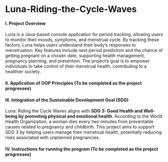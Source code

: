 # Luna-Riding-the-Cycle-Waves

#### I. Project Overview
Luna is a Java-based console application for period tracking, allowing users to monitor their moods, symptoms, and menstrual cycle. By tracking these factors, Luna helps users understand their body’s responses to menstruation. Key features include next period prediction and the chance of getting pregnant on a chosen date, supporting health management, pregnancy planning, and prevention. The project’s goal is to empower individuals to take control of their menstrual health, contributing to a healthier society.

#### II. Application of OOP Principles (To be completed as the project progresses)

#### III. Integration of  the Sustainable Development Goal (SDG)
Luna: Riding the Cycle Waves aligns with **SDG 3: Good Health and Well-being by promoting physical and emotional health**. According to the World Health Organization, a woman dies every two minutes from preventable causes related to pregnancy and childbirth. This project aims to support SDG 3 by helping users manage their menstrual health, potentially reducing risks associated with unplanned pregnancies.

#### IV. Instructions for running the program (To be completed as the project progresses)
